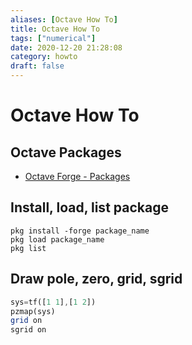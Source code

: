 ```yaml
---
aliases: [Octave How To]
title: Octave How To
tags: ["numerical"]
date: 2020-12-20 21:28:08
category: howto
draft: false
---
```


# Octave How To

## Octave Packages

- [Octave Forge - Packages](https://octave.sourceforge.io/packages.php)

## Install, load, list package

`pkg install -forge package_name`  
`pkg load package_name`  
`pkg list`

## Draw pole, zero, grid, sgrid

```octave
sys=tf([1 1],[1 2])
pzmap(sys)
grid on
sgrid on
```
